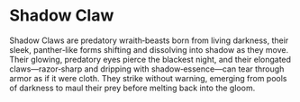 # Shadow Claw

Shadow Claws are predatory wraith‑beasts born from living darkness, their sleek, panther‑like forms shifting and dissolving into shadow as they move. Their glowing, predatory eyes pierce the blackest night, and their elongated claws—razor‑sharp and dripping with shadow‑essence—can tear through armor as if it were cloth. They strike without warning, emerging from pools of darkness to maul their prey before melting back into the gloom.

